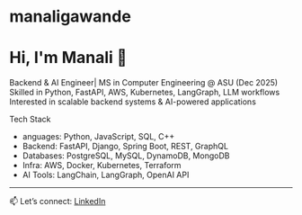 # manaligawande
# Hi, I'm Manali 👋

Backend & AI Engineer| MS in Computer Engineering @ ASU (Dec 2025)  
Skilled in Python, FastAPI, AWS, Kubernetes, LangGraph, LLM workflows
Interested in scalable backend systems & AI-powered applications  

  Tech Stack
- anguages: Python, JavaScript, SQL, C++  
- Backend: FastAPI, Django, Spring Boot, REST, GraphQL  
- Databases: PostgreSQL, MySQL, DynamoDB, MongoDB  
- Infra: AWS, Docker, Kubernetes, Terraform  
- AI Tools: LangChain, LangGraph, OpenAI API  

------------------------------------------------------------------------------
📫 Let’s connect: [LinkedIn](https://www.linkedin.com/in/manalikgawande)
